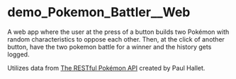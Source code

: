 # demo_Pokemon_Battler__Web

A web app where the user at the press of a button builds two Pokémon with random characteristics to oppose each other. 
Then, at the click of another button, have the two pokemon battle for a winner and the history gets logged. 

Utilizes data from [The RESTful Pokémon API](https://pokeapi.co/) created by Paul Hallet.
<!---
Features:

Fetch API utilization
Jokes are prevented from appearing again until all jokes have been drawn once
Css styling
Joke categories handling
--->
